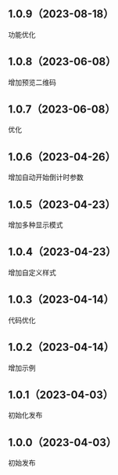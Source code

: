 ## 1.0.9（2023-08-18）
功能优化
## 1.0.8（2023-06-08）
增加预览二维码
## 1.0.7（2023-06-08）
优化
## 1.0.6（2023-04-26）
增加自动开始倒计时参数
## 1.0.5（2023-04-23）
增加多种显示模式
## 1.0.4（2023-04-23）
增加自定义样式
## 1.0.3（2023-04-14）
代码优化
## 1.0.2（2023-04-14）
增加示例
## 1.0.1（2023-04-03）
初始化发布
## 1.0.0（2023-04-03）
初始发布
